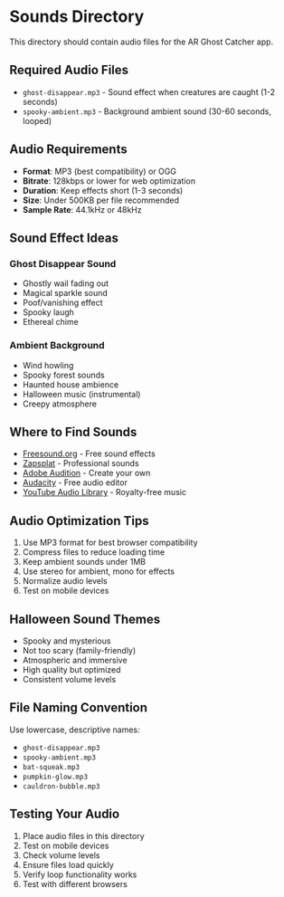 # Sounds Directory

This directory should contain audio files for the AR Ghost Catcher app.

## Required Audio Files

- `ghost-disappear.mp3` - Sound effect when creatures are caught (1-2 seconds)
- `spooky-ambient.mp3` - Background ambient sound (30-60 seconds, looped)

## Audio Requirements

- **Format**: MP3 (best compatibility) or OGG
- **Bitrate**: 128kbps or lower for web optimization
- **Duration**: Keep effects short (1-3 seconds)
- **Size**: Under 500KB per file recommended
- **Sample Rate**: 44.1kHz or 48kHz

## Sound Effect Ideas

### Ghost Disappear Sound
- Ghostly wail fading out
- Magical sparkle sound
- Poof/vanishing effect
- Spooky laugh
- Ethereal chime

### Ambient Background
- Wind howling
- Spooky forest sounds
- Haunted house ambience
- Halloween music (instrumental)
- Creepy atmosphere

## Where to Find Sounds

- [Freesound.org](https://freesound.org) - Free sound effects
- [Zapsplat](https://www.zapsplat.com) - Professional sounds
- [Adobe Audition](https://www.adobe.com/products/audition.html) - Create your own
- [Audacity](https://www.audacityteam.org) - Free audio editor
- [YouTube Audio Library](https://www.youtube.com/audiolibrary) - Royalty-free music

## Audio Optimization Tips

1. Use MP3 format for best browser compatibility
2. Compress files to reduce loading time
3. Keep ambient sounds under 1MB
4. Use stereo for ambient, mono for effects
5. Normalize audio levels
6. Test on mobile devices

## Halloween Sound Themes

- Spooky and mysterious
- Not too scary (family-friendly)
- Atmospheric and immersive
- High quality but optimized
- Consistent volume levels

## File Naming Convention

Use lowercase, descriptive names:
- `ghost-disappear.mp3`
- `spooky-ambient.mp3`
- `bat-squeak.mp3`
- `pumpkin-glow.mp3`
- `cauldron-bubble.mp3`

## Testing Your Audio

1. Place audio files in this directory
2. Test on mobile devices
3. Check volume levels
4. Ensure files load quickly
5. Verify loop functionality works
6. Test with different browsers
